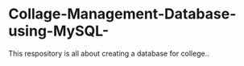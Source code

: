 # Collage-Management-Database-using-MySQL-
This respository is all about creating a database for college..
